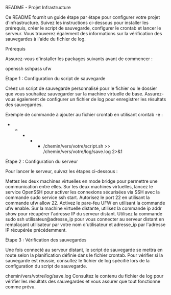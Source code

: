 README - Projet Infrastructure

Ce README fournit un guide étape par étape pour configurer votre projet d'infrastructure. Suivez les instructions ci-dessous pour 
installer les prérequis, créer le script de sauvegarde, configurer le crontab et lancer le serveur. Vous trouverez également des informations 
sur la vérification des sauvegardes à l'aide du fichier de log.

Prérequis

Assurez-vous d'installer les packages suivants avant de commencer :

openssh
sshpass
ufw

Étape 1 : Configuration du script de sauvegarde

Créez un script de sauvegarde personnalisé pour le fichier ou le dossier que vous souhaitez sauvegarder sur la machine virtuelle de base.
Assurez-vous également de configurer un fichier de log pour enregistrer les résultats des sauvegardes.

Exemple de commande à ajouter au fichier crontab en utilisant crontab -e :

* * * * * /chemin/vers/votre/script.sh >> /chemin/vers/votre/log/save.log 2>&1

Étape 2 : Configuration du serveur

Pour lancer le serveur, suivez les étapes ci-dessous :

Mettez les deux machines virtuelles en mode bridge pour permettre une communication entre elles.
Sur les deux machines virtuelles, lancez le service OpenSSH pour activer les connexions sécurisées via SSH avec la commande sudo service ssh start.
Autorisez le port 22 en utilisant la commande ufw allow 22.
Activez le pare-feu UFW en utilisant la commande ufw enable.
Sur la machine virtuelle distante, utilisez la commande ip addr show pour récupérer l'adresse IP du serveur distant.
Utilisez la commande sudo ssh utilisateur@adresse_ip pour vous connecter au serveur distant en remplaçant utilisateur par votre nom d'utilisateur 
et adresse_ip par l'adresse IP récupérée précédemment.

Étape 3 : Vérification des sauvegardes

Une fois connecté au serveur distant, le script de sauvegarde se mettra en route selon la planification définie dans le fichier crontab. 
Pour vérifier si la sauvegarde est réussie, consultez le fichier de log spécifié lors de la configuration du script de sauvegarde.

chemin/vers/votre/log/save.log
Consultez le contenu du fichier de log pour vérifier les résultats des sauvegardes et vous assurer que tout fonctionne comme prévu.
